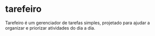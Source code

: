 # tarefeiro
Tarefeiro é um gerenciador de tarefas simples, projetado para ajudar a organizar e priorizar atividades do dia a dia.
